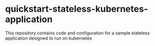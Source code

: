 # quickstart-stateless-kubernetes-application
This repository contains code and configuration for a sample stateless application designed to run on kubernetes
